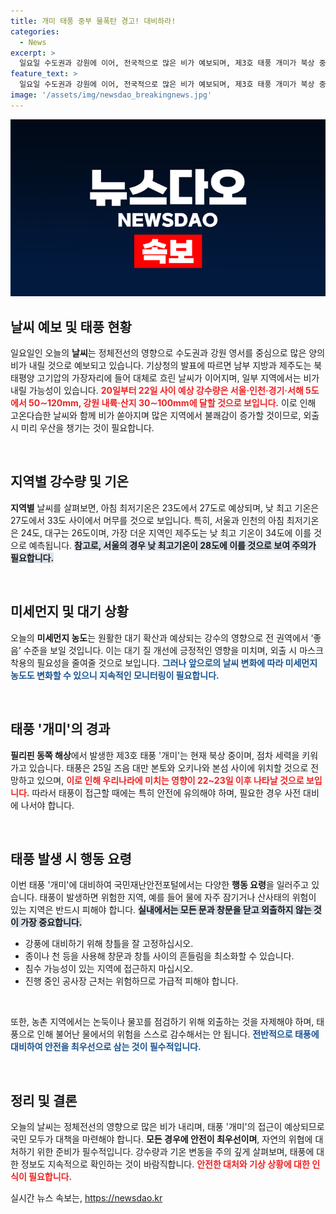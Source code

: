```yaml
---
title: 개미 태풍 중부 물폭탄 경고! 대비하라!
categories:
  - News
excerpt: >
  일요일 수도권과 강원에 이어, 전국적으로 많은 비가 예보되며, 제3호 태풍 개미가 북상 중입니다. 안전한 대피 요령과 기상 변화에 유의하세요!
feature_text: >
  일요일 수도권과 강원에 이어, 전국적으로 많은 비가 예보되며, 제3호 태풍 개미가 북상 중입니다. 안전한 대피 요령과 기상 변화에 유의하세요!
image: '/assets/img/newsdao_breakingnews.jpg'
---
```


<p><img src="/assets/img/newsdao_breakingnews.jpg" alt="ontimetimes 속보" /></p>

<h2 data-ke-size="size26">날씨 예보 및 태풍 현황</h2>

<p data-ke-size="size16">일요일인 오늘의 <b>날씨</b>는 정체전선의 영향으로 수도권과 강원 영서를 중심으로 많은 양의 비가 내릴 것으로 예보되고 있습니다. 기상청의 발표에 따르면 남부 지방과 제주도는 북태평양 고기압의 가장자리에 들어 대체로 흐린 날씨가 이어지며, 일부 지역에서는 비가 내릴 가능성이 있습니다. <b><span style="color: #ee2323;">20일부터 22일 사이 예상 강수량은 서울·인천·경기·서해 5도에서 50∼120mm, 강원 내륙·산지 30∼100mm에 달할 것으로 보입니다.</span></b> 이로 인해 고온다습한 날씨와 함께 비가 쏟아지며 많은 지역에서 불쾌감이 증가할 것이므로, 외출 시 미리 우산을 챙기는 것이 필요합니다.</p>

<p data-ke-size="size16">&nbsp;</p>

<h2 data-ke-size="size26">지역별 강수량 및 기온</h2>

<p data-ke-size="size16"><b>지역별</b> 날씨를 살펴보면, 아침 최저기온은 23도에서 27도로 예상되며, 낮 최고 기온은 27도에서 33도 사이에서 머무를 것으로 보입니다. 특히, 서울과 인천의 아침 최저기온은 24도, 대구는 26도이며, 가장 더운 지역인 제주도는 낮 최고 기온이 34도에 이를 것으로 예측됩니다. <b><span style="background-color: #21538527;">참고로, 서울의 경우 낮 최고기온이 28도에 이를 것으로 보여 주의가 필요합니다.</span></b></p>

<p data-ke-size="size16">&nbsp;</p>

<h2 data-ke-size="size26">미세먼지 및 대기 상황</h2>

<p data-ke-size="size16">오늘의 <b>미세먼지 농도</b>는 원활한 대기 확산과 예상되는 강수의 영향으로 전 권역에서 ‘좋음’ 수준을 보일 것입니다. 이는 대기 질 개선에 긍정적인 영향을 미치며, 외출 시 마스크 착용의 필요성을 줄여줄 것으로 보입니다. <b><span style="color: #1a5490;">그러나 앞으로의 날씨 변화에 따라 미세먼지 농도도 변화할 수 있으니 지속적인 모니터링이 필요합니다.</span></b></p>

<p data-ke-size="size16">&nbsp;</p>

<h2 data-ke-size="size26">태풍 '개미'의 경과</h2>

<p data-ke-size="size16"><b>필리핀 동쪽 해상</b>에서 발생한 제3호 태풍 '개미'는 현재 북상 중이며, 점차 세력을 키워가고 있습니다. 태풍은 25일 즈음 대만 본토와 오키나와 본섬 사이에 위치할 것으로 전망하고 있으며, <b><span style="color: #ee2323;">이로 인해 우리나라에 미치는 영향이 22~23일 이후 나타날 것으로 보입니다.</span></b> 따라서 태풍이 접근할 때에는 특히 안전에 유의해야 하며, 필요한 경우 사전 대비에 나서야 합니다.</p>

<p data-ke-size="size16">&nbsp;</p>

<h2 data-ke-size="size26">태풍 발생 시 행동 요령</h2>

<p data-ke-size="size16">이번 태풍 '개미'에 대비하여 국민재난안전포털에서는 다양한 <b>행동 요령</b>을 일러주고 있습니다. 태풍이 발생하면 위험한 지역, 예를 들어 물에 자주 잠기거나 산사태의 위험이 있는 지역은 반드시 피해야 합니다. <b><span style="background-color: #21538527;">실내에서는 모든 문과 창문을 닫고 외출하지 않는 것이 가장 중요합니다.</span></b></p>

<ul>
<li>강풍에 대비하기 위해 창틀을 잘 고정하십시오.</li>
<li>종이나 천 등을 사용해 창문과 창틀 사이의 흔들림을 최소화할 수 있습니다.</li>
<li>침수 가능성이 있는 지역에 접근하지 마십시오.</li>
<li>진행 중인 공사장 근처는 위험하므로 가급적 피해야 합니다.</li>
</ul>

<p data-ke-size="size16">&nbsp;</p>

<p data-ke-size="size16">또한, 농촌 지역에서는 논둑이나 물꼬를 점검하기 위해 외출하는 것을 자제해야 하며, 태풍으로 인해 불어난 물에서의 위험을 스스로 감수해서는 안 됩니다. <b><span style="color: #1a5490;">전반적으로 태풍에 대비하여 안전을 최우선으로 삼는 것이 필수적입니다.</span></b></p>

<p data-ke-size="size16">&nbsp;</p>

<h2 data-ke-size="size26">정리 및 결론</h2>

<p data-ke-size="size16">오늘의 날씨는 정체전선의 영향으로 많은 비가 내리며, 태풍 '개미'의 접근이 예상되므로 국민 모두가 대책을 마련해야 합니다. <b>모든 경우에 안전이 최우선이며</b>, 자연의 위협에 대처하기 위한 준비가 필수적입니다. 강수량과 기온 변동을 주의 깊게 살펴보며, 태풍에 대한 정보도 지속적으로 확인하는 것이 바람직합니다. <b><span style="color: #ee2323;">안전한 대처와 기상 상황에 대한 인식이 필요합니다.</span></b></p>
실시간 뉴스 속보는, <a href="https://newsdao.kr" rel="dofollow">https://newsdao.kr</a>


